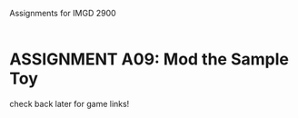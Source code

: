 Assignments for IMGD 2900
<br>
<br>
# ASSIGNMENT A09: Mod the Sample Toy

check back later for game links!
<br><br><br><br><br>
